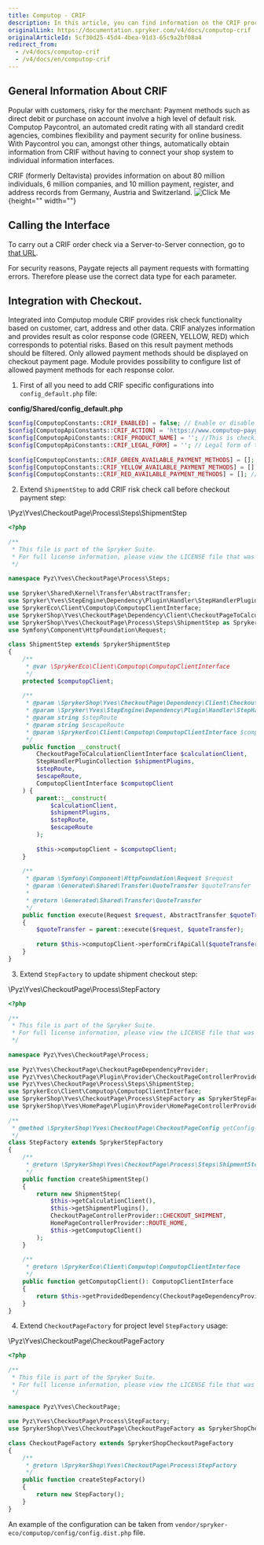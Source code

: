 ```yaml
---
title: Computop - CRIF
description: In this article, you can find information on the CRIF process for Spryker Commerce OS.
originalLink: https://documentation.spryker.com/v4/docs/computop-crif
originalArticleId: 5cf30d25-45d4-4bea-91d3-65c9a2bf08a4
redirect_from:
  - /v4/docs/computop-crif
  - /v4/docs/en/computop-crif
---
```


## General Information About CRIF

Popular with customers, risky for the merchant: Payment methods such as direct debit or purchase on account involve a high level of default risk. Computop Paycontrol, an automated credit rating with all standard credit agencies, combines flexibility and payment security for online business. With Paycontrol you can, amongst other things, automatically obtain information from CRIF without having to connect your shop system to individual information interfaces.

CRIF (formerly Deltavista) provides information on about 80 million individuals, 6 million companies, and 10 million payment, register, and address records from Germany, Austria and Switzerland.
![Click Me](https://spryker.s3.eu-central-1.amazonaws.com/docs/Technology+Partners/Payment+Partners/Computop/CRIF-process-flow.png){height="" width=""}

## Calling the Interface

To carry out a CRIF order check via a Server-to-Server connection, go to [that URL](https://www.computop-paygate.com/deltavista.aspx). 

For security reasons, Paygate rejects all payment requests with formatting errors. Therefore please use the correct data type for each parameter.

## Integration with Checkout.
Integrated into Computop module CRIF provides risk check functionality based on customer, cart, address and other data. CRIF analyzes information and provides result as color response code (GREEN, YELLOW, RED) which corresponds to potential risks. Based on this result payment methods should be filtered. Only allowed payment methods should be displayed on checkout payment page. Module provides possibility to configure list of allowed payment methods for each response color.

1. First of all you need to add CRIF specific configurations into `config_default.php` file:

**config/Shared/config_default.php**

```php
$config[ComputopConstants::CRIF_ENABLED] = false; // Enable or disable CRIF functionality.
$config[ComputopApiConstants::CRIF_ACTION] = 'https://www.computop-paygate.com/deltavista.aspx'; //CRIF API call enpoint.
$config[ComputopApiConstants::CRIF_PRODUCT_NAME] = ''; //This is checking method, could be: QuickCheckConsumer, CreditCheckConsumer, QuickCheckBusiness, CreditCheckBusiness, IdentCheckConsumer
$config[ComputopApiConstants::CRIF_LEGAL_FORM] = ''; // Legal form of the person/company sought, could be: PERSON, COMPANY, UNKNOWN
 
$config[ComputopConstants::CRIF_GREEN_AVAILABLE_PAYMENT_METHODS] = []; //List of allowed payment methods if CRIF returns GREED code, for example: computopCreditCard, computopDirectDebit and so on.
$config[ComputopConstants::CRIF_YELLOW_AVAILABLE_PAYMENT_METHODS] = []; //List of allowed payment methods if CRIF returns YELLOW code, for example: computopPaydirekt, computopEasyCredit and so on.
$config[ComputopConstants::CRIF_RED_AVAILABLE_PAYMENT_METHODS] = []; //List of allowed payment methods if CRIF returns RED code, for example: computopSofort, computopPayPal and so on.
```

2. Extend `ShipmentStep` to add CRIF risk check call before checkout payment step:

\Pyz\Yves\CheckoutPage\Process\Steps\ShipmentStep

```php
<?php
 
/**
 * This file is part of the Spryker Suite.
 * For full license information, please view the LICENSE file that was distributed with this source code.
 */
 
namespace Pyz\Yves\CheckoutPage\Process\Steps;
 
use Spryker\Shared\Kernel\Transfer\AbstractTransfer;
use Spryker\Yves\StepEngine\Dependency\Plugin\Handler\StepHandlerPluginCollection;
use SprykerEco\Client\Computop\ComputopClientInterface;
use SprykerShop\Yves\CheckoutPage\Dependency\Client\CheckoutPageToCalculationClientInterface;
use SprykerShop\Yves\CheckoutPage\Process\Steps\ShipmentStep as SprykerShipmentStep;
use Symfony\Component\HttpFoundation\Request;
 
class ShipmentStep extends SprykerShipmentStep
{
	/**
	 * @var \SprykerEco\Client\Computop\ComputopClientInterface
	 */
	protected $computopClient;
 
	/**
	 * @param \SprykerShop\Yves\CheckoutPage\Dependency\Client\CheckoutPageToCalculationClientInterface $calculationClient
	 * @param \Spryker\Yves\StepEngine\Dependency\Plugin\Handler\StepHandlerPluginCollection $shipmentPlugins
	 * @param string $stepRoute
	 * @param string $escapeRoute
	 * @param \SprykerEco\Client\Computop\ComputopClientInterface $computopClient
	 */
	public function __construct(
		CheckoutPageToCalculationClientInterface $calculationClient,
		StepHandlerPluginCollection $shipmentPlugins,
		$stepRoute,
		$escapeRoute,
		ComputopClientInterface $computopClient
	) {
		parent::__construct(
			$calculationClient,
			$shipmentPlugins,
			$stepRoute,
			$escapeRoute
		);
 
		$this->computopClient = $computopClient;
	}
 
	/**
	 * @param \Symfony\Component\HttpFoundation\Request $request
	 * @param \Generated\Shared\Transfer\QuoteTransfer $quoteTransfer
	 *
	 * @return \Generated\Shared\Transfer\QuoteTransfer
	 */
	public function execute(Request $request, AbstractTransfer $quoteTransfer)
	{
		$quoteTransfer = parent::execute($request, $quoteTransfer);
 
		return $this->computopClient->performCrifApiCall($quoteTransfer);
	}
}
```

3. Extend `StepFactory` to update shipment checkout step:

\Pyz\Yves\CheckoutPage\Process\StepFactory

```php
<?php
 
/**
 * This file is part of the Spryker Suite.
 * For full license information, please view the LICENSE file that was distributed with this source code.
 */
 
namespace Pyz\Yves\CheckoutPage\Process;
 
use Pyz\Yves\CheckoutPage\CheckoutPageDependencyProvider;
use Pyz\Yves\CheckoutPage\Plugin\Provider\CheckoutPageControllerProvider;
use Pyz\Yves\CheckoutPage\Process\Steps\ShipmentStep;
use SprykerEco\Client\Computop\ComputopClientInterface;
use SprykerShop\Yves\CheckoutPage\Process\StepFactory as SprykerStepFactory;
use SprykerShop\Yves\HomePage\Plugin\Provider\HomePageControllerProvider;
 
/**
 * @method \SprykerShop\Yves\CheckoutPage\CheckoutPageConfig getConfig()
 */
class StepFactory extends SprykerStepFactory
{
	/**
	 * @return \SprykerShop\Yves\CheckoutPage\Process\Steps\ShipmentStep
	 */
	public function createShipmentStep()
	{
		return new ShipmentStep(
			$this->getCalculationClient(),
			$this->getShipmentPlugins(),
			CheckoutPageControllerProvider::CHECKOUT_SHIPMENT,
			HomePageControllerProvider::ROUTE_HOME,
			$this->getComputopClient()
		);
	}
 
	/**
	 * @return \SprykerEco\Client\Computop\ComputopClientInterface
	 */
	public function getComputopClient(): ComputopClientInterface
	{
		return $this->getProvidedDependency(CheckoutPageDependencyProvider::CLIENT_COMPUTOP);
	}
}
```

4. Extend `CheckoutPageFactory` for project level `StepFactory` usage:

\Pyz\Yves\CheckoutPage\CheckoutPageFactory

```php
<?php
 
/**
 * This file is part of the Spryker Suite.
 * For full license information, please view the LICENSE file that was distributed with this source code.
 */
 
namespace Pyz\Yves\CheckoutPage;
 
use Pyz\Yves\CheckoutPage\Process\StepFactory;
use SprykerShop\Yves\CheckoutPage\CheckoutPageFactory as SprykerShopCheckoutPageFactory;
 
class CheckoutPageFactory extends SprykerShopCheckoutPageFactory
{
	/**
	 * @return \SprykerShop\Yves\CheckoutPage\Process\StepFactory
	 */
	public function createStepFactory()
	{
		return new StepFactory();
	}
}
```

An example of the configuration can be taken from `vendor/spryker-eco/computop/config/config.dist.php` file.
